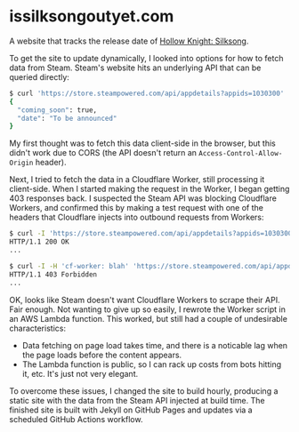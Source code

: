 # issilksongoutyet.com

A website that tracks the release date of [Hollow Knight: Silksong](https://store.steampowered.com/app/1030300/Hollow_Knight_Silksong/).

To get the site to update dynamically, I looked into options for how to fetch data from Steam.
Steam's website hits an underlying API that can be queried directly:
```sh
$ curl 'https://store.steampowered.com/api/appdetails?appids=1030300' | jq '.["1030300"].data.release_date'
{
  "coming_soon": true,
  "date": "To be announced"
}
```

My first thought was to fetch this data client-side in the browser, but this didn't work due to CORS (the API doesn't return an `Access-Control-Allow-Origin` header).

Next, I tried to fetch the data in a Cloudflare Worker, still processing it client-side. When I started making the request in the Worker, I began getting 403 responses back.
I suspected the Steam API was blocking Cloudflare Workers, and confirmed this by making a test request with one of the headers that Cloudflare injects into outbound requests from Workers:
```sh
$ curl -I 'https://store.steampowered.com/api/appdetails?appids=1030300'
HTTP/1.1 200 OK
...

$ curl -I -H 'cf-worker: blah' 'https://store.steampowered.com/api/appdetails?appids=1030300'
HTTP/1.1 403 Forbidden
...
```

OK, looks like Steam doesn't want Cloudflare Workers to scrape their API. Fair enough. Not wanting to give up so easily, I rewrote the Worker script in an AWS Lambda function.
This worked, but still had a couple of undesirable characteristics:
* Data fetching on page load takes time, and there is a noticable lag when the page loads before the content appears.
* The Lambda function is public, so I can rack up costs from bots hitting it, etc. It's just not very elegant.

To overcome these issues, I changed the site to build hourly, producing a static site with the data from the Steam API injected at build time.
The finished site is built with Jekyll on GitHub Pages and updates via a scheduled GitHub Actions workflow.
